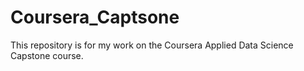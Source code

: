 # Coursera_Captsone
This repository is for my work on the Coursera Applied Data Science Capstone course.
